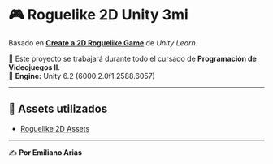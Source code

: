 # 🎮 Roguelike 2D Unity 3mi

Basado en **[Create a 2D Roguelike Game](https://learn.unity.com/project/2d-roguelike-tutorial)** de *Unity Learn*.

📌 Este proyecto se trabajará durante todo el cursado de **Programación de Videojuegos II**.  
🔧 **Engine:** Unity 6.2 (6000.2.0f1.2588.6057)

---

## 📂 Assets utilizados
- [Roguelike 2D Assets](https://unity-connect-prd.storage.googleapis.com/20240930/d4daa7c5-5d06-4b07-aa0d-a5e822cfcc5f/Roguelike2DTutorialAssets.unitypackage.zip)  

---

✍️ **Por Emiliano Arias**
